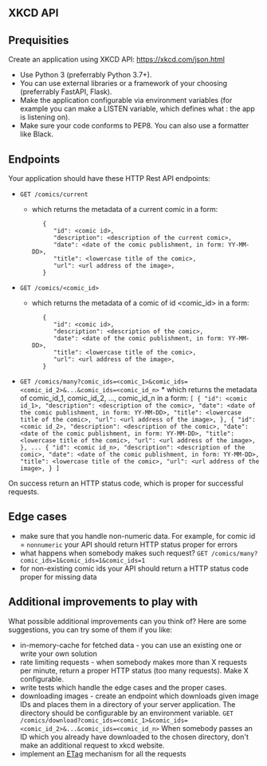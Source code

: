 XKCD API
-----------


Prequisities
--------------------

Create an application using XKCD API: https://xkcd.com/json.html

 * Use Python 3 (preferrably Python 3.7+). 
 * You can use external libraries or a framework of your choosing (preferrably FastAPI, Flask).
 * Make the application configurable via environment variables (for example you can make a LISTEN variable, which defines what <host>:<port> the app is listening on).
 * Make sure your code conforms to PEP8. You can also use a formatter like Black.

Endpoints
---------------------

Your application should have these HTTP Rest API endpoints:
 * `GET /comics/current`
    * which returns the metadata of a current comic in a form:
       ```
          {
             "id": <comic id>,
             "description": <description of the current comic>,
             "date": <date of the comic publishment, in form: YY-MM-DD>,
             "title": <lowercase title of the comic>,
             "url": <url address of the image>,
          }
       ```
             
 * `GET /comics/<comic_id>`
    * which returns the metadata of a comic of id <comic_id> in a form:
       ```
          {
             "id": <comic id>,
             "description": <description of the comic>,
             "date": <date of the comic publishment, in form: YY-MM-DD>,
             "title": <lowercase title of the comic>,
             "url": <url address of the image>,
          }
       ```
 * `GET /comics/many?comic_ids=<comic_1>&comic_ids=<comic_id_2>&...&comic_ids=<comic_id_n>`
       * which returns the metadata of comic_id_1, comic_id_2, ..., comic_id_n in a form:
       ```
          [
          {
             "id": <comic id_1>,
             "description": <description of the comic>,
             "date": <date of the comic publishment, in form: YY-MM-DD>,
             "title": <lowercase title of the comic>,
             "url": <url address of the image>,
          },
          {
             "id": <comic id_2>,
             "description": <description of the comic>,
             "date": <date of the comic publishment, in form: YY-MM-DD>,
             "title": <lowercase title of the comic>,
             "url": <url address of the image>,
          },
          ...
          {
             "id": <comic id_n>,
             "description": <description of the comic>,
             "date": <date of the comic publishment, in form: YY-MM-DD>,
             "title": <lowercase title of the comic>,
             "url": <url address of the image>,
          }
          ]
       ```
  
  On success return an HTTP status code, which is proper for successful requests.
       
 Edge cases
 -----------
 
  * make sure that you handle non-numeric data. For example, for comic id = `nonnumeric` your API should return HTTP status proper for errors
  * what happens when somebody makes such request? `GET /comics/many?comic_ids=1&comic_ids=1&comic_ids=1`
  * for non-existing comic ids your API should return a HTTP status code proper for missing data
  
 Additional improvements to play with
 ----------------------------------------
 
 What possible additional improvements can you think of? Here are some suggestions, you can try some of them if you like:
  * in-memory-cache for fetched data - you can use an existing one or write your own solution
  * rate limiting requests - when somebody makes more than X requests per minute, return a proper HTTP status (too many requests). Make X configurable.
  * write tests which handle the edge cases and the proper cases. 
  * downloading images - create an endpoint which downloads given image IDs and places them in a directory of your server application. The directory should be configurable by an environment variable. 
        `GET /comics/download?comic_ids=<comic_1>&comic_ids=<comic_id_2>&...&comic_ids=<comic_id_n>`
        When somebody passes an ID which you already have downloaded to the chosen directory, don't make an additional request to xkcd website. 
  * implement an [ETag](https://en.wikipedia.org/wiki/HTTP_ETag) mechanism for all the requests
